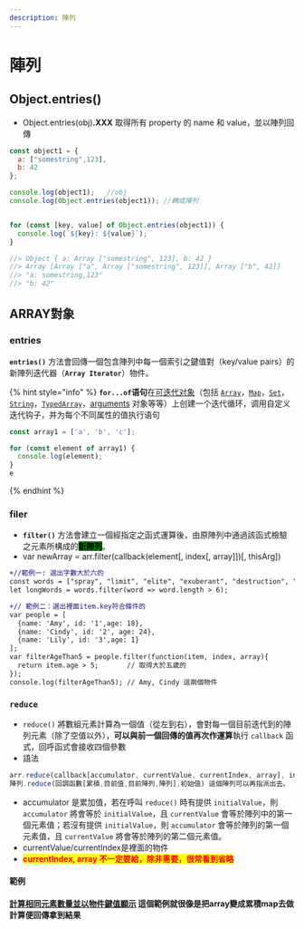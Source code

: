 ```yaml
---
description: 陣列
---
```


# 陣列

## **Object.entries()**

* Object.entries(obj)**.XXX** 取得所有 property 的 name 和 value，並以陣列回傳

```javascript
const object1 = {
  a: ["somestring",123],
  b: 42
};

console.log(object1);   //obj
console.log(Object.entries(object1)); //轉成陣列


for (const [key, value] of Object.entries(object1)) {
  console.log(`${key}: ${value}`);
}

//> Object { a: Array ["somestring", 123], b: 42 }
//> Array [Array ["a", Array ["somestring", 123]], Array ["b", 42]]
//> "a: somestring,123"
//> "b: 42"


```

## ARRAY對象

### entries

**`entries()`** 方法會回傳一個包含陣列中每一個索引之鍵值對（key/value pairs）的新陣列迭代器（**`Array Iterator`**）物件。

{% hint style="info" %}
**`for...of`语句**在[可迭代对象](https://developer.mozilla.org/zh-CN/docs/Web/JavaScript/Reference/Iteration\_protocols)（包括 [`Array`](https://developer.mozilla.org/zh-CN/docs/Web/JavaScript/Reference/Global\_Objects/Array)，[`Map`](https://developer.mozilla.org/zh-CN/docs/Web/JavaScript/Reference/Global\_Objects/Map)，[`Set`](https://developer.mozilla.org/zh-CN/docs/Web/JavaScript/Reference/Global\_Objects/Set)，[`String`](https://developer.mozilla.org/zh-CN/docs/Web/JavaScript/Reference/Global\_Objects/String)，[`TypedArray`](https://developer.mozilla.org/zh-CN/docs/Web/JavaScript/Reference/Global\_Objects/TypedArray)，[arguments](https://developer.mozilla.org/en-US/docs/Web/JavaScript/Reference/Functions\_and\_function\_scope/arguments) 对象等等）上创建一个迭代循环，调用自定义迭代钩子，并为每个不同属性的值执行语句

```jsx
const array1 = ['a', 'b', 'c'];

for (const element of array1) {
  console.log(element);
}
e
```
{% endhint %}



### filer

* **`filter()`** 方法會建立一個經指定之函式運算後，由原陣列中通過該函式檢驗之元素所構成的<mark style="background-color:green;">**新陣列**</mark>。
* var newArray = arr.filter(callback(element\[, index\[, array]])\[, thisArg])

```diff
+//範例一: 選出字數大於六的
const words = ["spray", "limit", "elite", "exuberant", "destruction", "present", "happy"];
let longWords = words.filter(word => word.length > 6);

+// 範例二：選出裡面item.key符合條件的
var people = [
  {name: 'Amy', id: '1',age: 18},
  {name: 'Cindy', id: '2', age: 24},
  {name: 'Lily', id: '3',age: 1}
];
var filterAgeThan5 = people.filter(function(item, index, array){
  return item.age > 5;       // 取得大於五歲的
});
console.log(filterAgeThan5); // Amy, Cindy 這兩個物件
```

### `reduce`

* `reduce()` 將數組元素計算為一個值（從左到右），會對每一個目前迭代到的陣列元素（除了空值以外），**可以與前一個回傳的值再次作運算**執行 `callback` 函式，回呼函式會接收四個參數
* 語法

```jsx
arr.reduce(callback[accumulator, currentValue, currentIndex, array], initialValue)
陣列.reduce(回調函數[累積,目前值,目前陣列,陣列],初始值) 這個陣列可以再指派出去。
```

* accumulator 是累加值，若在呼叫 `reduce()` 時有提供 `initialValue`，則 `accumulator` 將會等於 `initialValue`，且 `currentValue` 會等於陣列中的第一個元素值；若沒有提供 `initialValue`，則 `accumulator` 會等於陣列的第一個元素值，且 `currentValue` 將會等於陣列的第二個元素值。
* currentValue/currentIndex是裡面的物件
* <mark style="color:red;">**currentIndex, array 不一定要給，除非需要，很常看到省略**</mark>

#### 範例

#### [計算相同元素數量並以物件鍵值顯示](https://developer.mozilla.org/zh-TW/docs/Web/JavaScript/Reference/Global\_Objects/Array/Reduce#%E8%A8%88%E7%AE%97%E7%9B%B8%E5%90%8C%E5%85%83%E7%B4%A0%E6%95%B8%E9%87%8F%E4%B8%A6%E4%BB%A5%E7%89%A9%E4%BB%B6%E9%8D%B5%E5%80%BC%E9%A1%AF%E7%A4%BA) 這個範例就很像是把array變成累積map去做計算便回傳拿到結果 <a href="#ji-suan-xiang-tong-yuan-su-shu-liang-bing-yi-wu-jian-jian-zhi-xian-shi" id="ji-suan-xiang-tong-yuan-su-shu-liang-bing-yi-wu-jian-jian-zhi-xian-shi"></a>
